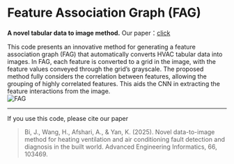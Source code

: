 # Feature Association Graph (FAG)
__A novel tabular data to image method.__ Our paper：[click](https://www.sciencedirect.com/science/article/pii/S1474034625003623)   
   
This code presents an innovative method for generating a feature association graph (FAG) that automatically converts HVAC tabular data into images. In FAG, each feature is converted to a grid in the image, with the feature values conveyed through the grid’s grayscale. The proposed method fully considers the correlation between features, allowing the grouping of highly correlated features. This aids the CNN in extracting the feature interactions from the image.  
![FAG](FAG/IMG/outline.jpg "FAG")  
  
---
If you use this code, please cite our paper
> Bi, J., Wang, H., Afshari, A., & Yan, K. (2025). Novel data-to-image method for heating ventilation and air conditioning fault detection and diagnosis in the built world. Advanced Engineering Informatics, 66, 103469.
